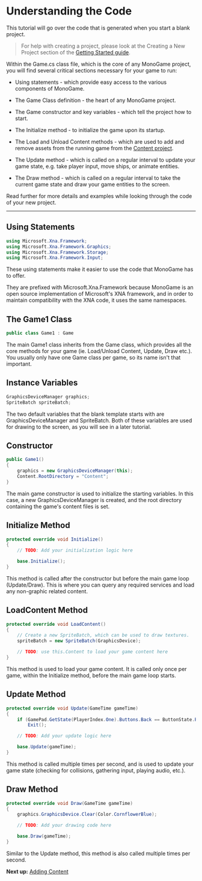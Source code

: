 # Understanding the Code

This tutorial will go over the code that is generated when you start a blank project.

> For help with creating a project, please look at the Creating a New Project section of the [Getting Started guide](0_getting_started.md).

Within the Game.cs class file, which is the core of any MonoGame project, you will find several critical sections necessary for your game to run:

* Using statements - which provide easy access to the various components of MonoGame.

* The Game Class definition - the heart of any MonoGame project.

* The Game constructor and key variables - which tell the project how to start.

* The Initialize method - to initialize the game upon its startup.

* The Load and Unload Content methods - which are used to add and remove assets from the running game from the [Content project](4_adding_content.md).

* The Update method - which is called on a regular interval to update your game state, e.g. take player input, move ships, or animate entities.

* The Draw method - which is called on a regular interval to take the current game state and draw your game entities to the screen.

Read further for more details and examples while looking through the code of your new project.

---

## Using Statements

```csharp
using Microsoft.Xna.Framework;
using Microsoft.Xna.Framework.Graphics;
using Microsoft.Xna.Framework.Storage;
using Microsoft.Xna.Framework.Input;
```

These using statements make it easier to use the code that MonoGame has to offer.

They are prefixed with Microsoft.Xna.Framework because MonoGame is an open source implementation of Microsoft's XNA framework, and in order to maintain compatibility with the XNA code, it uses the same namespaces.

## The Game1 Class

```csharp
public class Game1 : Game
```

The main Game1 class inherits from the Game class, which provides all the core methods for your game (ie. Load/Unload Content, Update, Draw etc.). You usually only have one Game class per game, so its name isn't that important.

## Instance Variables

```csharp
GraphicsDeviceManager graphics;
SpriteBatch spriteBatch;
```

The two default variables that the blank template starts with are GraphicsDeviceManager and SpriteBatch. Both of these variables are used for drawing to the screen, as you will see in a later tutorial.

## Constructor

```csharp
public Game1()
{
    graphics = new GraphicsDeviceManager(this);
    Content.RootDirectory = "Content";
}
```

The main game constructor is used to initialize the starting variables. In this case, a new GraphicsDeviceManager is created, and the root directory containing the game's content files is set.

## Initialize Method

```csharp
protected override void Initialize()
{
    // TODO: Add your initialization logic here

    base.Initialize();
}
```

This method is called after the constructor but before the main game loop (Update/Draw). This is where you can query any required services and load any non-graphic related content.

## LoadContent Method

```csharp
protected override void LoadContent()
{
    // Create a new SpriteBatch, which can be used to draw textures.
    spriteBatch = new SpriteBatch(GraphicsDevice);

    // TODO: use this.Content to load your game content here
}
```

This method is used to load your game content. It is called only once per game, within the Initialize method, before the main game loop starts.

## Update Method

```csharp
protected override void Update(GameTime gameTime)
{
    if (GamePad.GetState(PlayerIndex.One).Buttons.Back == ButtonState.Pressed || Keyboard.GetState().IsKeyDown(Keys.Escape))
        Exit();

    // TODO: Add your update logic here

    base.Update(gameTime);
}
```

This method is called multiple times per second, and is used to update your game state (checking for collisions, gathering input, playing audio, etc.).

## Draw Method

```csharp
protected override void Draw(GameTime gameTime)
{
    graphics.GraphicsDevice.Clear(Color.CornflowerBlue);

    // TODO: Add your drawing code here

    base.Draw(gameTime);
}
```

Similar to the Update method, this method is also called multiple times per second.

**Next up:** [Adding Content](4_adding_content.md)
